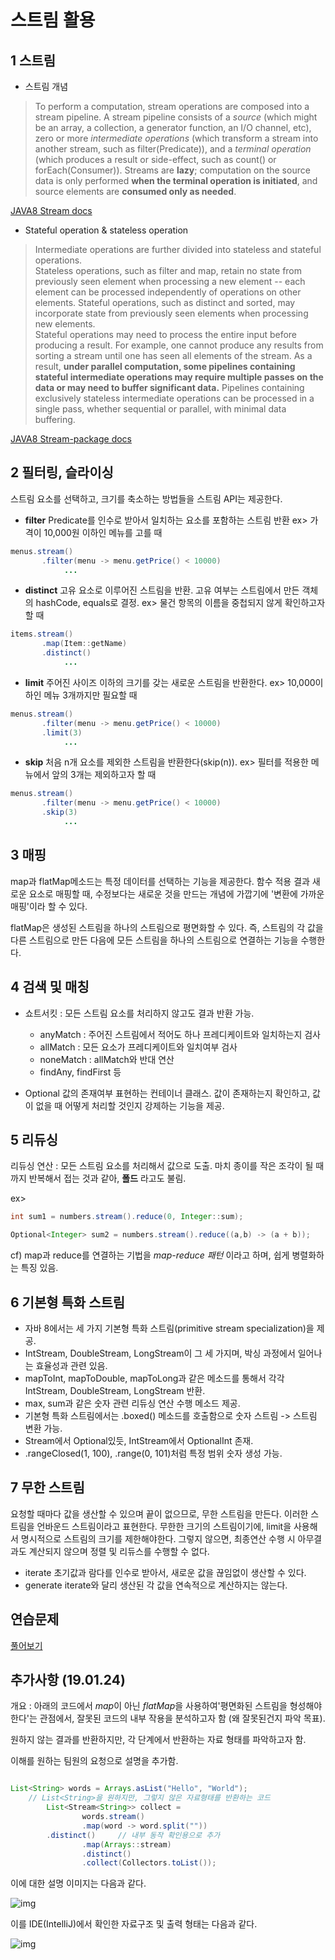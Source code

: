 # 스트림 활용

## 1 스트림
* 스트림 개념
> To perform a computation, stream operations are composed into a stream pipeline. A stream pipeline consists of a *source* (which might be an array, a collection, a generator function, an I/O channel, etc), zero or more *intermediate operations* (which transform a stream into another stream, such as filter(Predicate)), and a *terminal operation* (which produces a result or side-effect, such as count() or forEach(Consumer)). Streams are **lazy**; computation on the source data is only performed **when the terminal operation is initiated**, and source elements are **consumed only as needed**.

[JAVA8 Stream docs](https://docs.oracle.com/javase/8/docs/api/java/util/stream/Stream.html)



* Stateful operation & stateless operation
> Intermediate operations are further divided into stateless and stateful operations.   
Stateless operations, such as filter and map, retain no state from previously seen element when processing a new element -- each element can be processed independently of operations on other elements. Stateful operations, such as distinct and sorted, may incorporate state from previously seen elements when processing new elements.    
Stateful operations may need to process the entire input before producing a result. For example, one cannot produce any results from sorting a stream until one has seen all elements of the stream. As a result, **under parallel computation, some pipelines containing stateful intermediate operations may require multiple passes on the data or may need to buffer significant data.** Pipelines containing exclusively stateless intermediate operations can be processed in a single pass, whether sequential or parallel, with minimal data buffering.

[JAVA8 Stream-package docs](https://docs.oracle.com/javase/8/docs/api/java/util/stream/package-summary.html)

## 2 필터링, 슬라이싱
스트림 요소를 선택하고, 크기를 축소하는 방법들을 스트림 API는 제공한다.

* **filter**
	Predicate를 인수로 받아서 일치하는 요소를 포함하는 스트림 반환
	ex> 가격이 10,000원 이하인 메뉴를 고를 때
```java
menus.stream()
	   .filter(menu -> menu.getPrice() < 10000)
     		...
```
* **distinct**
	고유 요소로 이루어진 스트림을 반환. 고유 여부는 스트림에서 만든 객체의 hashCode, equals로 결정.
	ex> 물건 항목의 이름을 중첩되지 않게 확인하고자 할 때
```java
items.stream()
	   .map(Item::getName)
       .distinct()
     		...
```

* **limit**
	주어진 사이즈 이하의 크기를 갖는 새로운 스트림을 반환한다.
	ex> 10,000이하인 메뉴 3개까지만 필요할 때
```java
menus.stream()
	   .filter(menu -> menu.getPrice() < 10000)
	   .limit(3)
     		...
```

* **skip**
	처음 n개 요소를 제외한 스트림을 반환한다(skip(n)).
    ex> 필터를 적용한 메뉴에서 앞의 3개는 제외하고자 할 때
```java
menus.stream()
	   .filter(menu -> menu.getPrice() < 10000)
	   .skip(3)
     		...
```

## 3 매핑
map과 flatMap메소드는 특정 데이터를 선택하는 기능을 제공한다.
함수 적용 결과 새로운 요소로 매핑할 때, 수정보다는 새로운 것을 만드는 개념에 가깝기에 '변환에 가까운 매핑'이라 할 수 있다.

flatMap은 생성된 스트림을 하나의 스트림으로 평면화할 수 있다.
즉, 스트림의 각 값을 다른 스트림으로 만든 다음에 모든 스트림을 하나의 스트림으로 연결하는 기능을 수행한다.

## 4 검색 및 매칭
* 쇼트서킷 : 모든 스트림 요소를 처리하지 않고도 결과 반환 가능.
    * anyMatch : 주어진 스트림에서 적어도 하나 프레디케이트와 일치하는지 검사
    * allMatch : 모든 요소가 프레디케이트와 일치여부 검사
    * noneMatch : allMatch와 반대 연산
    * findAny, findFirst 등

* Optional
값의 존재여부 표현하는 컨테이너 클래스.
값이 존재하는지 확인하고, 값이 없을 때 어떻게 처리할 것인지 강제하는 기능을 제공.

## 5 리듀싱
리듀싱 연산 : 모든 스트림 요소를 처리해서 값으로 도출. 마치 종이를 작은 조각이 될 때까지 반복해서 접는 것과 같아, **폴드** 라고도 불림.

ex>
```java
int sum1 = numbers.stream().reduce(0, Integer::sum);

Optional<Integer> sum2 = numbers.stream().reduce((a,b) -> (a + b));
```

cf) map과 reduce를 연결하는 기법을 *map-reduce 패턴* 이라고 하며, 쉽게 병렬화하는 특징 있음.

## 6 기본형 특화 스트림
* 자바 8에서는 세 가지 기본형 특화 스트림(primitive stream specialization)을 제공.
* IntStream, DoubleStream, LongStream이 그 세 가지며, 박싱 과정에서 일어나는 효율성과 관련 있음.
* mapToInt, mapToDouble, mapToLong과 같은 메소드를 통해서 각각 IntStream, DoubleStream, LongStream 반환.
* max, sum과 같은 숫자 관련 리듀싱 연산 수행 메소드 제공.
* 기본형 특화 스트림에서는 .boxed() 메소드를 호출함으로 숫자 스트림 -> 스트림 변환 가능.
* Stream<Integer>에서 Optional<Integer>있듯, IntStream에서 OptionalInt 존재.
* .rangeClosed(1, 100), .range(0, 101)처럼 특정 범위 숫자 생성 가능.

## 7 무한 스트림
요청할 때마다 값을 생산할 수 있으며 끝이 없으므로, 무한 스트림을 만든다. 이러한 스트림을 언바운드 스트림이라고 표현한다.
무한한 크기의 스트림이기에, limit을 사용해서 명시적으로 스트림의 크기를 제한해야한다. 그렇지 않으면, 최종연산 수행 시 아무결과도 계산되지 않으며 정렬 및 리듀스를 수행할 수 없다.
* iterate
	초기값과 람다를 인수로 받아서, 새로운 값을 끊임없이 생산할 수 있다.
* generate
	iterate와 달리 생산된 각 값을 연속적으로 계산하지는 않는다.
	
## 연습문제

[풀어보기](./Ch5Practice.java)



## 추가사항 (19.01.24)

개요 : 
아래의 코드에서 *map*이 아닌 *flatMap*을 사용하여'평면화된 스트림을 형성해야한다'는 관점에서, 잘못된 코드의 내부 작용을 분석하고자 함
(왜 잘못된건지 파악 목표).

원하지 않는 결과를 반환하지만, 각 단계에서 반환하는 자료 형태를 파악하고자 함.

이해를 원하는 팀원의 요청으로 설명을 추가함.


```java

List<String> words = Arrays.asList("Hello", "World");
	// List<String>을 원하지만, 그렇지 않은 자료형태를 반환하는 코드        
        List<Stream<String>> collect =
                words.stream()
                .map(word -> word.split(""))
		.distinct()     // 내부 동작 확인용으로 추가
                .map(Arrays::stream)
                .distinct()
                .collect(Collectors.toList());

```

이에 대한 설명 이미지는 다음과 같다.

![img](./ch5-img1.jpeg)

이를 IDE(IntelliJ)에서 확인한 자료구조 및 출력 형태는 다음과 같다.

![img](./ch5-img2.png)


